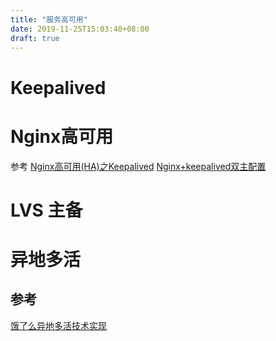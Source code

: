 ```yaml
---
title: "服务高可用"
date: 2019-11-25T15:03:40+08:00
draft: true
---
```



# Keepalived



# Nginx高可用



参考
[Nginx高可用(HA)之Keepalived](https://blog.csdn.net/u011781521/article/details/80479740)
[Nginx+keepalived双主配置](https://blog.csdn.net/u011781521/article/details/80495294)

# LVS 主备


# 异地多活


## 参考
[饿了么异地多活技术实现](https://zhuanlan.zhihu.com/p/32009822)